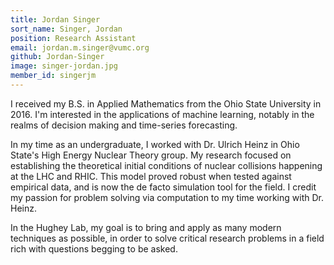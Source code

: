 ```yaml
---
title: Jordan Singer
sort_name: Singer, Jordan
position: Research Assistant
email: jordan.m.singer@vumc.org
github: Jordan-Singer
image: singer-jordan.jpg
member_id: singerjm
---
```


I received my B.S. in Applied Mathematics from the Ohio State University in 2016. I'm interested in the applications of machine learning, notably in the realms of decision making and time-series forecasting.

In my time as an undergraduate, I worked with Dr. Ulrich Heinz in Ohio State's High Energy Nuclear Theory group. My research focused on establishing the theoretical initial conditions of nuclear collisions happening at the LHC and RHIC. This model proved robust when tested against empirical data, and is now the de facto simulation tool for the field. I credit my passion for problem solving via computation to my time working with Dr. Heinz.

In the Hughey Lab, my goal is to bring and apply as many modern techniques as possible, in order to solve critical research problems in a field rich with questions begging to be asked.
